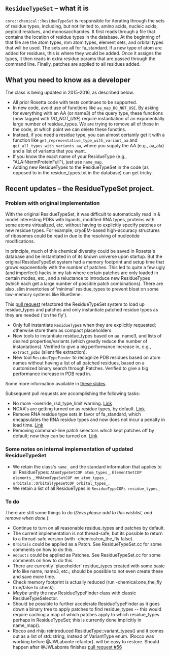 ##  `ResidueTypeSet` – what it is
`core::chemical::ResidueTypeSet` is responsible for iterating through the sets of residue types, including, but not limited to, amino
acids, nucleic acids, peptoid residues, and monosaccharides.  It first reads through a file that contains the
location of residue types in the database.  At the beginning of that file are the atom types, mm atom types,
element sets, and orbital types that will be used.  The sets are all for fa_standard.  If a new type of atom are
added for residues, this is where they would be added.  Once it assigns the types, it then reads in extra residue
params that are passed through the command line.  Finally, patches are applied to all residues added.

## What you need to know as a developer
The class is being updated in 2015-2016, as described below. 
+ All prior Rosetta code with tests continues to be supported.
+ In new code, avoid use of functions like `aa_map_DO_NOT_USE`. By asking for everything with an AA (or name3) of the query type, these functions (now tagged with *DO_NOT_USE*)  require instantiation of an exponentially large number of residue_types. We are trying to remove all of these in the code, at which point we can delete these functins.
+ Instead, if you need a residue type, you can almost certainly get it with a function like `get_representative_type_with_variant_aa` and `get_all_types_with_variants_aa`, where you supply the AA (e.g., aa_ala) and a list of variants that you want.
+ If you know the exact name of your ResidueType (e.g., "ALA:NtermProteinFull"), just use `name_map`.
+ Adding new ResidueTypes to the ResidueTypeSet in the code (as opposed to in the residue_types.txt in the database) can get tricky. 

## Recent updates – the ResidueTypeSet project.
### Problem with original implementation
With the original ResidueTypeSet, it was difficult to automatically read in & model interesting PDBs with ligands, modified RNA types, proteins with some atoms virtualized, etc. without having to explicitly specify patches or new residue types. For example, cryoEM-based high-accuracy structures of ribosomes could be read in due to the resolving of nucleotide modifications.

In principle, much of this chemical diversity could be saved in Rosetta's database and be instantiated in of its known universe upon startup. But the original ResidueTypeSet system had a memory footprint and setup time that grows exponentially with the number of patches. This led to quite a few ugly (and imperfect) hacks in my lab where certain patches are only loaded in certain modes, etc., and a reluctance to introduce new ResidueTypes (which each get a large number of possible patch combinations). There are also .slim inventories of 'minimal' residue_types to prevent bloat on some low-memory systems like BlueGene.

This [pull request](https://github.com/RosettaCommons/main/pull/591) refactored the ResidueTypeSet system to load up residue_types and patches and only instantiate patched residue types as they are needed ('on the fly').

+ Only full instantiate `ResidueType`s when they are explicitly requested; otherwise store them as compact placeholders.
+ New tools to instantiate residue_types based on aa, name3, and lists of desired properties/variants (which greatly reduce the number of instantations). Verified to give a big performance increase in, e.g., `extract_pdbs` (silent file extraction).
+ New tool `ResidueTypeFinder` to recognize PDB residues based on atom names without having a list of all patched residues, based on a customized binary search through Patches. Verified to give a big performance increase in PDB read in.

Some more information available in [these slides](https://dl.dropboxusercontent.com/u/21569020/Das_preRosettaCon2015_ResidueTypeSet.pdf).

 Subsequent pull requests are accomplishing the following tasks:
+ No more -override_rsd_type_limit warning. [Link](https://github.com/RosettaCommons/main/pull/725)
+ NCAA's are getting turned on as residue types, by default. [Link](https://github.com/RosettaCommons/main/pull/722)
+ Remove RNA residue type sets in favor of fa_standard, which encapsulates the RNA residue types and now does not incur a penalty in load time. [Link](https://github.com/RosettaCommons/main/pull/745)
+ Removing command-line patch selectors which kept patches off by default; now they can be turned on. [Link](https://github.com/RosettaCommons/main/pull/756)

### Some notes on internal implementation of updated ResidueTypeSet
+ We retain the class's `name_` and the standard information that applies to all ResidueTypes: 	`AtomTypeSetCOP atom_types_`, `ElementSetCOP elements_`, `MMAtomTypeSetCOP mm_atom_types_`, `orbitals::OrbitalTypeSetCOP orbital_types_`.
+ We retain a list of all ResidueTypes in `ResidueTypeCOPs residue_types_`




### To do
There are still some things to do (*Devs please add to this wishlist, and remove when done.*):
+ Continue to turn on all reasonable residue_types and patches by default.
+ The current implementation is not thread-safe, but its possible to return to a thread-safe version (with -chemical:on_the_fly false).
+ `Orbitals` could be applied as a Patch. See ResidueTypeSet.cc for some comments on how to do this.
+ `Adducts` could be applied as Patches. See ResidueTypeSet.cc for some comments on how to do this.
+ There are currently 'placeholder' residue_types created with some basic info like name, name3, etc.; should be possible to not even create these and save more time.
+ Check memory footprint is actually reduced (run -chemical:one_the_fly true/false to check).
+ _Maybe_ unify the new ResidueTypeFinder class with classic ResidueTypeSelector.
+ Should be possible to further accelerate ResidueTypeFinder as it goes down a binary tree to apply patches to find residue_types -- this would require caching a map of which patches apply to which residue_types perhaps in ResidueTypeSet; this is currently done implicitly in name_map().
+ Rocco and rhiju reintroduced ResidueType::variant_types() and it comes out as a list of std::string, instead of VariantType enum. (Rocco was working before @JWLabonte refactor). will be easy to restore. Should happen after @JWLabonte finishes [pull request #56](https://github.com/RosettaCommons/main/pull/56)